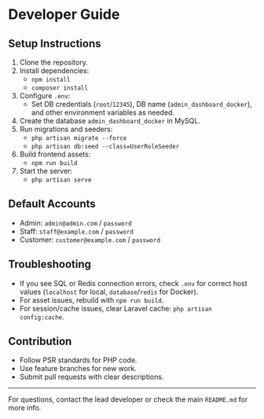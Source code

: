 # Developer Guide

## Setup Instructions
1. Clone the repository.
2. Install dependencies:
   - `npm install`
   - `composer install`
3. Configure `.env`:
   - Set DB credentials (`root`/`12345`), DB name (`admin_dashboard_docker`), and other environment variables as needed.
4. Create the database `admin_dashboard_docker` in MySQL.
5. Run migrations and seeders:
   - `php artisan migrate --force`
   - `php artisan db:seed --class=UserRoleSeeder`
6. Build frontend assets:
   - `npm run build`
7. Start the server:
   - `php artisan serve`

## Default Accounts
- Admin: `admin@admin.com` / `password`
- Staff: `staff@example.com` / `password`
- Customer: `customer@example.com` / `password`

## Troubleshooting
- If you see SQL or Redis connection errors, check `.env` for correct host values (`localhost` for local, `database`/`redis` for Docker).
- For asset issues, rebuild with `npm run build`.
- For session/cache issues, clear Laravel cache: `php artisan config:cache`.

## Contribution
- Follow PSR standards for PHP code.
- Use feature branches for new work.
- Submit pull requests with clear descriptions.

---
For questions, contact the lead developer or check the main `README.md` for more info.

